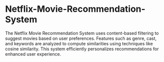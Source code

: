 # Netflix-Movie-Recommendation-System
The Netflix Movie Recommendation System uses content-based filtering to suggest movies based on user preferences. Features such as genre, cast, and keywords are analyzed to compute similarities using techniques like cosine similarity. This system efficiently personalizes recommendations for enhanced user experience.
